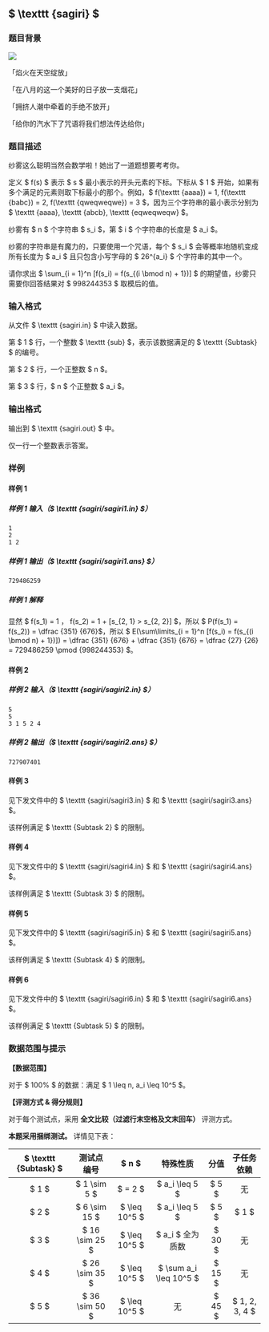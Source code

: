## $ \texttt {sagiri} $

### 题目背景

![](https://cdn.luogu.com.cn/upload/image_hosting/6ayiga50.png)

「焰火在天空绽放」

「在八月的这一个美好的日子放一支烟花」

「拥挤人潮中牵着的手绝不放开」

「给你的汽水下了咒语将我们想法传达给你」

### 题目描述

纱雾这么聪明当然会数学啦！她出了一道题想要考考你。  

定义 $ f(s) $ 表示 $ s $ 最小表示的开头元素的下标。下标从 $ 1 $ 开始，如果有多个满足的元素则取下标最小的那个。例如，$ f(\texttt {aaaa}) = 1, f(\texttt {babc}) = 2, f(\texttt {qweqweqwe}) = 3 $，因为三个字符串的最小表示分别为 $ \texttt {aaaa}, \texttt {abcb}, \texttt {eqweqweqw} $。  

纱雾有 $ n $ 个字符串 $ s_i $，第 $ i $ 个字符串的长度是 $ a_i $。  

纱雾的字符串是有魔力的，只要使用一个咒语，每个 $ s_i $ 会等概率地随机变成所有长度为 $ a_i $ 且只包含小写字母的 $ 26^{a_i} $ 个字符串的其中一个。  

请你求出 $ \sum_{i = 1}^n [f(s_i) = f(s_{(i \bmod n) + 1})] $ 的期望值，纱雾只需要你回答结果对 $ 998244353 $ 取模后的值。  

### 输入格式

从文件 $ \texttt {sagiri.in} $ 中读入数据。  

第 $ 1 $ 行，一个整数 $ \texttt {sub} $，表示该数据满足的 $ \texttt {Subtask} $ 的编号。  

第 $ 2 $ 行，一个正整数 $ n $。  

第 $ 3 $ 行，$ n $ 个正整数 $ a_i $。  

### 输出格式

输出到 $ \texttt {sagiri.out} $ 中。  

仅一行一个整数表示答案。  

### 样例

#### 样例 1

##### 样例 1 输入（$ \texttt {sagiri/sagiri1.in} $）

```plain
1
2
1 2
```

##### 样例 1 输出（$ \texttt {sagiri/sagiri1.ans} $）

```plain
729486259
```

##### 样例 1 解释

显然 $ f(s_1) = 1 $，$ f(s_2) = 1 + [s_{2, 1} > s_{2, 2}] $，所以 $ P(f(s_1) = f(s_2)) = \dfrac {351} {676}$，所以 $ E(\sum\limits_{i = 1}^n [f(s_i) = f(s_{(i \bmod n) + 1})]) = \dfrac {351} {676} + \dfrac {351} {676} = \dfrac {27} {26} = 729486259 \pmod {998244353} $。  

#### 样例 2

##### 样例 2 输入（$ \texttt {sagiri/sagiri2.in} $）

```plain
5
5
3 1 5 2 4
```

##### 样例 2 输出（$ \texttt {sagiri/sagiri2.ans} $）

```plain
727907401
```

#### 样例 3

见下发文件中的 $ \texttt {sagiri/sagiri3.in} $ 和 $ \texttt {sagiri/sagiri3.ans} $。  

该样例满足 $ \texttt {Subtask 2} $ 的限制。  

#### 样例 4

见下发文件中的 $ \texttt {sagiri/sagiri4.in} $ 和 $ \texttt {sagiri/sagiri4.ans} $。  

该样例满足 $ \texttt {Subtask 3} $ 的限制。  

#### 样例 5

见下发文件中的 $ \texttt {sagiri/sagiri5.in} $ 和 $ \texttt {sagiri/sagiri5.ans} $。  

该样例满足 $ \texttt {Subtask 4} $ 的限制。  

#### 样例 6

见下发文件中的 $ \texttt {sagiri/sagiri6.in} $ 和 $ \texttt {sagiri/sagiri6.ans} $。  

该样例满足 $ \texttt {Subtask 5} $ 的限制。  

### 数据范围与提示

**【数据范围】**

对于 $ 100\% $ 的数据：满足 $ 1 \leq n, a_i \leq 10^5 $。  

**【评测方式 & 得分规则】**

对于每个测试点，采用 **全文比较（过滤行末空格及文末回车）** 评测方式。  

**本题采用捆绑测试。** 详情见下表：  

| $ \texttt {Subtask} $ | 测试点编号 | $ n $ | 特殊性质 | 分值 | 子任务依赖 |
|:---:|:---:|:---:|:---:|:---:|:---:|
| $ 1 $ | $ 1 \sim 5 $ | $ = 2 $ | $ a_i \leq 5 $ | $ 5 $ | 无 |
| $ 2 $ | $ 6 \sim 15 $ | $ \leq 10^5 $ | $ a_i \leq 5 $ | $ 5 $ | $ 1 $ |
| $ 3 $ | $ 16 \sim 25 $ | $ \leq 10^5 $ | $ a_i $ 全为质数 | $ 30 $ | 无 |
| $ 4 $ | $ 26 \sim 35 $ | $ \leq 10^5 $ | $ \sum a_i \leq 10^5 $ | $ 15 $ | 无 |
| $ 5 $ | $ 36 \sim 50 $ | $ \leq 10^5 $ | 无 | $ 45 $ | $ 1, 2, 3, 4 $ |
